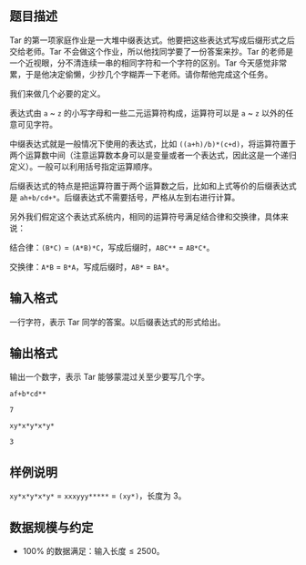 ## 题目描述

Tar 的第一项家庭作业是一大堆中缀表达式。他要把这些表达式写成后缀形式之后交给老师。Tar 不会做这个作业，所以他找同学要了一份答案来抄。Tar 的老师是一个近视眼，分不清连续一串的相同字符和一个字符的区别。Tar 今天感觉非常累，于是他决定偷懒，少抄几个字糊弄一下老师。请你帮他完成这个任务。

我们来做几个必要的定义。

表达式由 `a` ~ `z` 的小写字母和一些二元运算符构成，运算符可以是 `a` ~ `z` 以外的任意可见字符。

中缀表达式就是一般情况下使用的表达式，比如 `((a+h)/b)*(c+d)`，将运算符置于两个运算数中间（注意运算数本身可以是变量或者一个表达式，因此这是一个递归定义）。一般可以利用括号指定运算顺序。

后缀表达式的特点是把运算符置于两个运算数之后，比如和上式等价的后缀表达式是 `ah+b/cd+*`。后缀表达式不需要括号，严格从左到右进行计算。

另外我们假定这个表达式系统内，相同的运算符号满足结合律和交换律，具体来说：

结合律：`(B*C)` = `(A*B)*C`，写成后缀时，`ABC**` = `AB*C*`。

交换律：`A*B` = `B*A`，写成后缀时，`AB*` = `BA*`。

## 输入格式

一行字符，表示 Tar 同学的答案。以后缀表达式的形式给出。

## 输出格式

输出一个数字，表示 Tar 能够蒙混过关至少要写几个字。

```input1
af+b*cd**
```

```output1
7
```

```input2
xy*x*y*x*y*
```

```output2
3
```

## 样例说明

`xy*x*y*x*y*` = `xxxyyy*****` = `(xy*)`，长度为 $3$。

## 数据规模与约定

* $100\%$ 的数据满足：$\text{输入长度} \leq 2500$。
